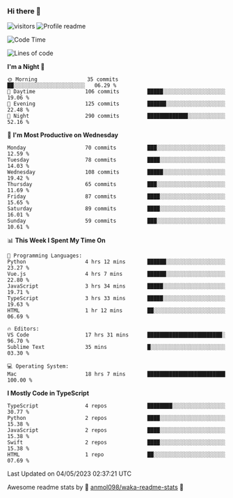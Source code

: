 ### Hi there 👋  
![visitors](https://visitor-badge.laobi.icu/badge?page_id=leverglowh) ![Profile readme](https://github.com/leverglowh/leverglowh/workflows/Profile%20readme/badge.svg?branch=master)

<!--START_SECTION:waka-->
![Code Time](http://img.shields.io/badge/Code%20Time-2%2C095%20hrs%2049%20mins-blue)

![Lines of code](https://img.shields.io/badge/From%20Hello%20World%20I%27ve%20Written-200.0%20thousand%20lines%20of%20code-blue)

**I'm a Night 🦉** 

```text
🌞 Morning                35 commits          ██░░░░░░░░░░░░░░░░░░░░░░░   06.29 % 
🌆 Daytime                106 commits         █████░░░░░░░░░░░░░░░░░░░░   19.06 % 
🌃 Evening                125 commits         ██████░░░░░░░░░░░░░░░░░░░   22.48 % 
🌙 Night                  290 commits         █████████████░░░░░░░░░░░░   52.16 % 
```
📅 **I'm Most Productive on Wednesday** 

```text
Monday                   70 commits          ███░░░░░░░░░░░░░░░░░░░░░░   12.59 % 
Tuesday                  78 commits          ████░░░░░░░░░░░░░░░░░░░░░   14.03 % 
Wednesday                108 commits         █████░░░░░░░░░░░░░░░░░░░░   19.42 % 
Thursday                 65 commits          ███░░░░░░░░░░░░░░░░░░░░░░   11.69 % 
Friday                   87 commits          ████░░░░░░░░░░░░░░░░░░░░░   15.65 % 
Saturday                 89 commits          ████░░░░░░░░░░░░░░░░░░░░░   16.01 % 
Sunday                   59 commits          ███░░░░░░░░░░░░░░░░░░░░░░   10.61 % 
```


📊 **This Week I Spent My Time On** 

```text
💬 Programming Languages: 
Python                   4 hrs 12 mins       ██████░░░░░░░░░░░░░░░░░░░   23.27 % 
Vue.js                   4 hrs 7 mins        ██████░░░░░░░░░░░░░░░░░░░   22.80 % 
JavaScript               3 hrs 34 mins       █████░░░░░░░░░░░░░░░░░░░░   19.71 % 
TypeScript               3 hrs 33 mins       █████░░░░░░░░░░░░░░░░░░░░   19.63 % 
HTML                     1 hr 12 mins        ██░░░░░░░░░░░░░░░░░░░░░░░   06.69 % 

🔥 Editors: 
VS Code                  17 hrs 31 mins      ████████████████████████░   96.70 % 
Sublime Text             35 mins             █░░░░░░░░░░░░░░░░░░░░░░░░   03.30 % 

💻 Operating System: 
Mac                      18 hrs 7 mins       █████████████████████████   100.00 % 
```

**I Mostly Code in TypeScript** 

```text
TypeScript               4 repos             ████████░░░░░░░░░░░░░░░░░   30.77 % 
Python                   2 repos             ████░░░░░░░░░░░░░░░░░░░░░   15.38 % 
JavaScript               2 repos             ████░░░░░░░░░░░░░░░░░░░░░   15.38 % 
Swift                    2 repos             ████░░░░░░░░░░░░░░░░░░░░░   15.38 % 
HTML                     1 repo              ██░░░░░░░░░░░░░░░░░░░░░░░   07.69 % 
```




 Last Updated on 04/05/2023 02:37:21 UTC
<!--END_SECTION:waka-->


Awesome readme stats by :star2: [anmol098/waka-readme-stats](https://github.com/anmol098/waka-readme-stats) :star2:
